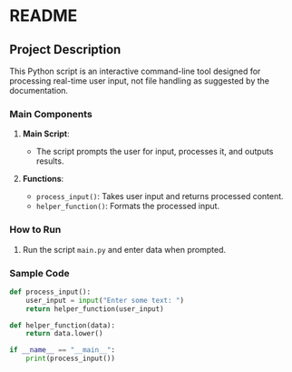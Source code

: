 
# README

## Project Description

This Python script is an interactive command-line tool designed for processing real-time user input, not file handling as suggested by the documentation.

### Main Components

1. **Main Script**:
   - The script prompts the user for input, processes it, and outputs results.

2. **Functions**:
   - `process_input()`: Takes user input and returns processed content.
   - `helper_function()`: Formats the processed input.

### How to Run

1. Run the script `main.py` and enter data when prompted.

### Sample Code

```python
def process_input():
    user_input = input("Enter some text: ")
    return helper_function(user_input)

def helper_function(data):
    return data.lower()

if __name__ == "__main__":
    print(process_input())
```
